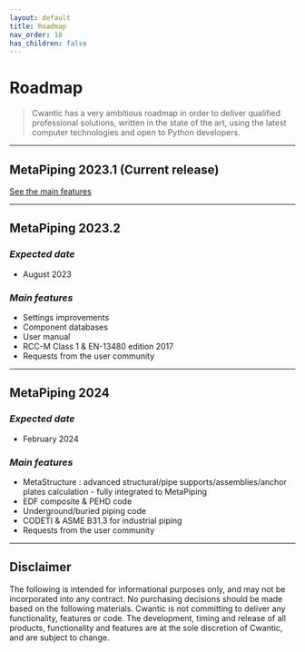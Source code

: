 ```yaml
---
layout: default
title: Roadmap
nav_order: 10
has_children: false
---
```


# Roadmap

>Cwantic has a very ambitious roadmap in order to deliver qualified professional solutions, written in the state of the art, using the latest computer technologies and open to Python developers.

---
## MetaPiping 2023.1 (Current release)

[See the main features](https://documentation.metapiping.com/WhatsNew/2023_1.html)

---

## MetaPiping 2023.2

### *Expected date*

* August 2023

### *Main features*

* Settings improvements
* Component databases
* User manual
* RCC-M Class 1 & EN-13480 edition 2017
* Requests from the user community

---

## MetaPiping 2024

### *Expected date*

* February 2024

### *Main features*

* MetaStructure : advanced structural/pipe supports/assemblies/anchor plates calculation - fully integrated to MetaPiping
* EDF composite & PEHD code
* Underground/buried piping code
* CODETI & ASME B31.3 for industrial piping
* Requests from the user community
  
---

## Disclaimer

The following is intended for informational purposes only, and may not be incorporated into any contract. No purchasing decisions should be made based on the following materials. Cwantic is not committing to deliver any functionality, features or code. The development, timing and release of all products, functionality and features are at the sole discretion of Cwantic, and are subject to change.

